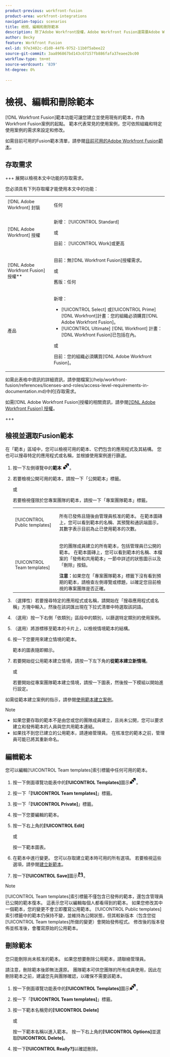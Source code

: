 ```yaml
---
product-previous: workfront-fusion
product-area: workfront-integrations
navigation-topic: scenarios
title: 檢視、編輯和刪除範本
description: 除了Adobe Workfront授權，Adobe Workfront Fusion還需要Adobe Workfront Fusion授權。
author: Becky
feature: Workfront Fusion
exl-id: 97e3402c-d1d0-44f6-9752-11b0f5abee22
source-git-commit: 3aa896867bd143c67157fb886fafa37eaee2bc00
workflow-type: tm+mt
source-wordcount: '839'
ht-degree: 0%

---
```


# 檢視、編輯和刪除範本

[!DNL Workfront Fusion]範本功能可讓您建立並使用現有的範本，作為Workfront Fusion案例的起點。 範本代表常見的使用案例，您可依照組織和特定使用案例的需求來設定和修改。

如需目前可用的Fusion範本清單，請參閱[目前可用的Adobe Workfront Fusion範本](/help/workfront-fusion/create-and-manage-templates/currently-available-fusion-templates.md)。

## 存取需求

+++ 展開以檢視本文中功能的存取需求。

您必須具有下列存取權才能使用本文中的功能：

<table style="table-layout:auto">
 <col> 
 <col> 
 <tbody> 
  <tr> 
   <td role="rowheader">[!DNL Adobe Workfront] 封裝</td> 
   <td> <p>任何</p> </td> 
  </tr> 
  <tr data-mc-conditions=""> 
   <td role="rowheader">[!DNL Adobe Workfront] 授權</td> 
   <td> <p>新增： [!UICONTROL Standard]</p><p>或</p><p>目前： [!UICONTROL Work]或更高</p> </td> 
  </tr> 
  <tr> 
   <td role="rowheader">[!DNL Adobe Workfront Fusion] 授權**</td> 
   <td>
   <p>目前：無[!DNL Workfront Fusion]授權需求。</p>
   <p>或</p>
   <p>舊版：任何 </p>
   </td> 
  </tr> 
  <tr> 
   <td role="rowheader">產品</td> 
   <td>
   <p>新增：</p> <ul><li>[!UICONTROL Select] 或[!UICONTROL Prime] [!DNL Workfront]計畫：您的組織必須購買[!DNL Adobe Workfront Fusion]。</li><li>[!UICONTROL Ultimate] [!DNL Workfront] 計畫： [!DNL Workfront Fusion]已包括在內。</li></ul>
   <p>或</p>
   <p>目前：您的組織必須購買[!DNL Adobe Workfront Fusion]。</p>
   </td> 
  </tr>
 </tbody> 
</table>

如需此表格中資訊的詳細資訊，請參閱檔案](/help/workfront-fusion/references/licenses-and-roles/access-level-requirements-in-documentation.md)中的[存取需求。

如需[!DNL Adobe Workfront Fusion]授權的相關資訊，請參閱[[!DNL Adobe Workfront Fusion] 授權](/help/workfront-fusion/set-up-and-manage-workfront-fusion/licensing-operations-overview/license-automation-vs-integration.md)。

+++

## 檢視並選取Fusion範本

在「範本」區域中，您可以檢視可用的範本、它們包含的應用程式及其結構。 您也可以搜尋特定的應用程式或名稱，並根據使用案例進行篩選。

1. 按一下左側導覽中的&#x200B;**範本** ![範本圖示](assets/templates-icon.png)。
1. 若要檢視公開可用的範本，請按一下「公開範本」標籤。

   或

   若要檢視僅限於您專案團隊的範本，請按一下「專案團隊範本」標籤。



   <table style="table-layout:auto"> 
    <col> 
    <col> 
    <tbody> 
     <tr> 
      <td role="rowheader">[!UICONTROL Public templates]</td> 
      <td> <p> 所有已發佈且隨後由管理員核准的範本。 在範本圖磚上，您可以看到範本的名稱、其預覽和通訊端圖示，其數字表示目前為止已使用範本的次數。</p> </td> 
     </tr> 
     <tr> 
      <td role="rowheader">[!UICONTROL Team templates]</td> 
      <td> <p>您的團隊成員建立的所有範本，包括管理員已公開的範本。 在範本圖磚上，您可以看到範本的名稱、本檔案的「發佈和共用範本」一節中詳述的狀態圖示以及「刪除」按鈕。</p> <b>注意：</b>如果您在「專案團隊範本」標籤下沒有看到預期的範本，請檢查左側導覽或標題，以確定您目前檢視的專案團隊是否正確。</td> 
     </tr> 
    </tbody> 
   </table>
1. （選擇性）若要搜尋特定的應用程式或名稱，請開始在「搜尋應用程式或名稱」方塊中輸入，然後在該詞匯出現在下拉式清單中時選取該詞語。
1. （選用）按一下右側「依類別」區段中的類別，以篩選特定類別的使用案例。
1. （選用）將游標移至範本的卡片上，以檢視情境範本的結構。
1. 按一下您要用來建立情境的範本。

   範本的圖表隨即顯示。

1. 若要開始從公用範本建立情境，請按一下左下角的&#x200B;**從範本建立新情境**。

   或


   若要開始從專案團隊範本建立情境，請按一下圖表，然後按一下模組以開始進行設定。

如需從範本建立案例的指示，請參閱[使用範本建立案例](/help/workfront-fusion/create-and-manage-templates/create-scenarios-with-fusion-templates.md)。



>[!NOTE]
>
>* 如果您要存取的範本不是由您或您的團隊成員建立，且尚未公開，您可以要求建立和發佈範本的人員與您共用範本連結。
>* 如果找不到您已建立的公用範本，請連絡管理員。 在核准您的範本之前，管理員可能已將其重新命名。

## 編輯範本

您可以編輯[!UICONTROL Team templates]索引標籤中任何可用的範本。

1. 按一下側面導覽功能表中的&#x200B;**[!UICONTROL Templates]**&#x200B;圖示![範本圖示](assets/templates-icon.png)。
1. 按一下「**[!UICONTROL Team templates]**」標籤。
1. 按一下「**[!UICONTROL Private]**」標籤。
1. 按一下您要編輯的範本。
1. 按一下右上角的&#x200B;**[!UICONTROL Edit]**

   或

   按一下範本圖表。

1. 在範本中進行變更。 您可以存取建立範本時可用的所有選項。 若要檢視這些選項，請參閱[建立新範本](/help/workfront-fusion/create-and-manage-templates/create-new-fusion-templates.md)。
1. 按一下&#x200B;**[!UICONTROL Save]**&#x200B;圖示![儲存圖示](assets/save-icon.png)。

>[!NOTE]
>
>[!UICONTROL Team templates]索引標籤不僅包含已發佈的範本，還包含管理員已公開的範本復本。 這表示您可以編輯每個人都看得到的範本。 如果您修改其中一個範本，您的變更不會立即覆寫公用範本。 [!UICONTROL Public templates]索引標籤中的範本仍保持不變，並維持為公開狀態，但其較新版本（包含您從[!UICONTROL Team templates]所做的變更）會開始發佈程式。 修改後的版本發佈並核准後，會覆寫原始的公用範本。

## 刪除範本

您只能刪除尚未核准的範本。 如果您想要刪除公用範本，請聯絡管理員。

請注意，刪除範本後即無法還原。 團隊範本可供您團隊的所有成員使用，因此在刪除範本之前，建議您先與團隊確認，以確保不需要該範本。

1. 按一下側面導覽功能表中的&#x200B;**[!UICONTROL Templates]**&#x200B;圖示![範本圖示](assets/templates-icon.png)。
1. 按一下「**[!UICONTROL Team templates]**」標籤。
1. 按一下範本名稱旁的&#x200B;**[!UICONTROL Delete]**

   或

   按一下範本名稱以進入範本。 按一下右上角的&#x200B;**[!UICONTROL Options]**&#x200B;並選取&#x200B;**[!UICONTROL Delete]**。

1. 按一下&#x200B;**[!UICONTROL Really?]**&#x200B;以確認刪除。
